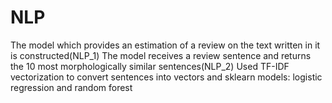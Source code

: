 # NLP

The model which provides an estimation of a review on the text written in it is constructed(NLP_1)
The model receives a review sentence and returns the 10 most morphologically similar sentences(NLP_2)
Used TF-IDF vectorization to convert sentences into vectors and sklearn models: logistic regression and random forest
